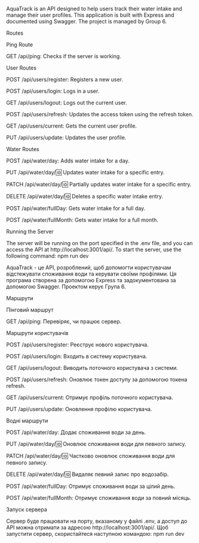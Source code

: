 AquaTrack is an API designed to help users track their water intake and manage their user profiles. This application is built with Express and documented using Swagger. The project is managed by Group 6.

Routes

Ping Route

GET /api/ping: Checks if the server is working.

User Routes

POST /api/users/register: Registers a new user.

POST /api/users/login: Logs in a user.

GET /api/users/logout: Logs out the current user.

POST /api/users/refresh: Updates the access token using the refresh token.

GET /api/users/current: Gets the current user profile.

PUT /api/users/update: Updates the user profile.

Water Routes

POST /api/water/day: Adds water intake for a day.

PUT /api/water/day/:id: Updates water intake for a specific entry.

PATCH /api/water/day/:id: Partially updates water intake for a specific entry.

DELETE /api/water/day/:id: Deletes a specific water intake entry.

POST /api/water/fullDay: Gets water intake for a full day.

POST /api/water/fullMonth: Gets water intake for a full month.

Running the Server

The server will be running on the port specified in the .env file, and you can access the API at http://localhost:3001/api/. To start the server, use the following command: npm run dev

AquaTrack - це API, розроблений, щоб допомогти користувачам відстежувати споживання води та керувати своїми профілями. Ця програма створена за допомогою Express та задокументована за допомогою Swagger. Проектом керує Група 6.

Маршрути

Пінговий маршрут

GET /api/ping: Перевіряє, чи працює сервер.

Маршрути користувачів

POST /api/users/register: Реєструє нового користувача.

POST /api/users/login: Входить в систему користувача.

GET /api/users/logout: Виводить поточного користувача з системи.

POST /api/users/refresh: Оновлює токен доступу за допомогою токена refresh.

GET /api/users/current: Отримує профіль поточного користувача.

PUT /api/users/update: Оновлення профілю користувача.

Водні маршрути

POST /api/water/day: Додає споживання води за день.

PUT /api/water/day/:id: Оновлює споживання води для певного запису.

PATCH /api/water/day/:id: Частково оновлює споживання води для певного запису.

DELETE /api/water/day/:id: Видаляє певний запис про водозабір.

POST /api/water/fullDay: Отримує споживання води за цілий день.

POST /api/water/fullMonth: Отримує споживання води за повний місяць.

Запуск сервера

Сервер буде працювати на порту, вказаному у файлі .env, а доступ до API можна отримати за адресою http://localhost:3001/api/. Щоб запустити сервер, скористайтеся наступною командою: npm run dev
